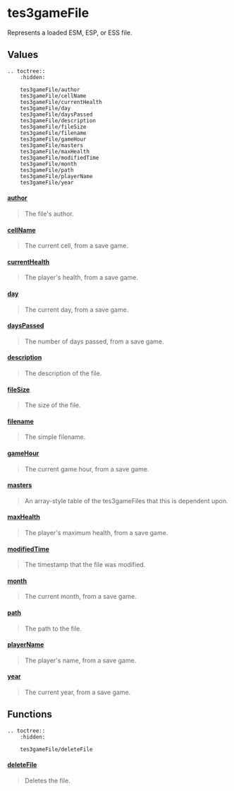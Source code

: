 # tes3gameFile

Represents a loaded ESM, ESP, or ESS file.

## Values

```eval_rst
.. toctree::
    :hidden:

    tes3gameFile/author
    tes3gameFile/cellName
    tes3gameFile/currentHealth
    tes3gameFile/day
    tes3gameFile/daysPassed
    tes3gameFile/description
    tes3gameFile/fileSize
    tes3gameFile/filename
    tes3gameFile/gameHour
    tes3gameFile/masters
    tes3gameFile/maxHealth
    tes3gameFile/modifiedTime
    tes3gameFile/month
    tes3gameFile/path
    tes3gameFile/playerName
    tes3gameFile/year
```

#### [author](tes3gameFile/author.md)

> The file's author.

#### [cellName](tes3gameFile/cellName.md)

> The current cell, from a save game.

#### [currentHealth](tes3gameFile/currentHealth.md)

> The player's health, from a save game.

#### [day](tes3gameFile/day.md)

> The current day, from a save game.

#### [daysPassed](tes3gameFile/daysPassed.md)

> The number of days passed, from a save game.

#### [description](tes3gameFile/description.md)

> The description of the file.

#### [fileSize](tes3gameFile/fileSize.md)

> The size of the file.

#### [filename](tes3gameFile/filename.md)

> The simple filename.

#### [gameHour](tes3gameFile/gameHour.md)

> The current game hour, from a save game.

#### [masters](tes3gameFile/masters.md)

> An array-style table of the tes3gameFiles that this is dependent upon.

#### [maxHealth](tes3gameFile/maxHealth.md)

> The player's maximum health, from a save game.

#### [modifiedTime](tes3gameFile/modifiedTime.md)

> The timestamp that the file was modified.

#### [month](tes3gameFile/month.md)

> The current month, from a save game.

#### [path](tes3gameFile/path.md)

> The path to the file.

#### [playerName](tes3gameFile/playerName.md)

> The player's name, from a save game.

#### [year](tes3gameFile/year.md)

> The current year, from a save game.

## Functions

```eval_rst
.. toctree::
    :hidden:

    tes3gameFile/deleteFile
```

#### [deleteFile](tes3gameFile/deleteFile.md)

> Deletes the file.
